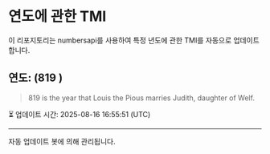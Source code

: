 
# 연도에 관한 TMI

이 리포지토리는 numbersapi를 사용하여 특정 년도에 관한 TMI를 자동으로 업데이트합니다.

## 연도: (819 )
> 819 is the year that Louis the Pious marries Judith, daughter of Welf.

⏳ 업데이트 시간: 2025-08-16 16:55:51 (UTC)

---
자동 업데이트 봇에 의해 관리됩니다.
